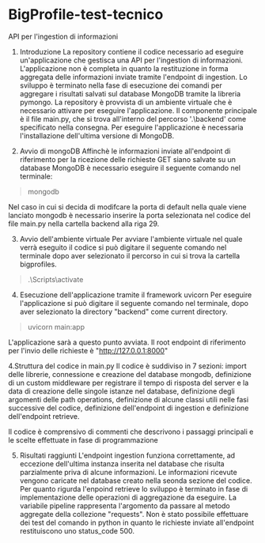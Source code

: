 # BigProfile-test-tecnico
API per l'ingestion di informazioni

1. Introduzione
La repository contiene il codice necessario ad eseguire un'applicazione che gestisca una API
per l'ingestion di informazioni.
L'applicazione non è completa in quanto la restituzione in forma aggregata delle informazioni
inviate tramite l'endpoint di ingestion. Lo sviluppo è terminato nella fase di esecuzione dei 
comandi per aggregare i risultati salvati sul database MongoDB tramite la libreria pymongo.
La repository è provvista di un ambiente virtuale che è necessario attivare per eseguire l'applicazione.
Il componente principale è il file main.py, che si trova all'interno del percorso '.\backend' come
specificato nella consegna.
Per eseguire l'applicazione è necessaria l'installazione dell'ultima versione di MongoDB.

2. Avvio di mongoDB
Affinchè le informazioni inviate all'endpoint di riferimento per la ricezione delle richieste GET siano salvate
su un database MongoDB è necessario eseguire il seguente comando nel terminale:

>mongodb

Nel caso in cui si decida di modifcare la porta di default nella quale viene lanciato mongodb
è necessario inserire la porta selezionata nel codice del file main.py nella cartella backend alla riga 29. 

3. Avvio dell'ambiente virtuale
Per avviare l'ambiente virtuale nel quale verrà eseguito il codice si può digitare il seguente comando 
nel terminale dopo aver selezionato il percorso in cui si trova la cartella bigprofiles.

>.\Scripts\activate

4. Esecuzione dell'applicazione tramite il framework uvicorn
Per eseguire l'applicazione si può digitare il seguente comando nel terminale, dopo aver
selezionato la directory "backend" come current directory.

>uvicorn main:app

L'applicazione sarà a questo punto avviata. Il root endpoint di riferimento per l'invio delle richieste è
"http://127.0.0.1:8000"

4.Struttura del codice in main.py
Il codice è suddiviso in 7 sezioni: import delle librerie, connessione e creazione del database mongodb,
definizione di un custom middleware per registrare il tempo di risposta del server e la data di creazione delle singole
istanze nel database, definizione degli argomenti delle path operations, definizione di alcune classi utili
nelle fasi successive del codice, definizione dell'endpoint di ingestion e definizione dell'endpoint retrieve.

Il codice è comprensivo di commenti che descrivono i passaggi principali e le scelte effettuate in fase di programmazione

5. Risultati raggiunti
L'endpoint ingestion funziona correttamente, ad eccezione dell'ultima instanza inserita nel database che risulta parzialmente
priva di alcune informazioni. Le informazioni ricevute vengono caricate nel database creato nella seonda sezione del codice.
Per quanto rigurda l'enpoind retrieve lo sviluppo è terminato in fase di implementazione delle operazioni di aggregazione da
eseguire. La variabile pipeline rappresenta l'argomento da passare al metodo aggregate della collezione "requests". Non è stato
possibile effettuare dei test del comando in python in quanto le richieste inviate all'endpoint restituiscono uno status_code 500.

